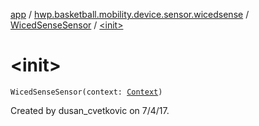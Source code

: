 [app](../../index.md) / [hwp.basketball.mobility.device.sensor.wicedsense](../index.md) / [WicedSenseSensor](index.md) / [&lt;init&gt;](.)

# &lt;init&gt;

`WicedSenseSensor(context: `[`Context`](https://developer.android.com/reference/android/content/Context.html)`)`

Created by dusan_cvetkovic on 7/4/17.

